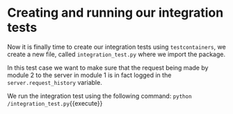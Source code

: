 # Creating and running our integration tests 
Now it is finally time to create our integration tests using `testcontainers`, we create a new file, called `integration_test.py` where we import the package.

In this test case we want to make sure that the request being made by module 2 to the server in module 1 is in fact logged in the `server.request_history` variable.

We run the integration test using the following command:
`python /integration_test.py`{{execute}} 